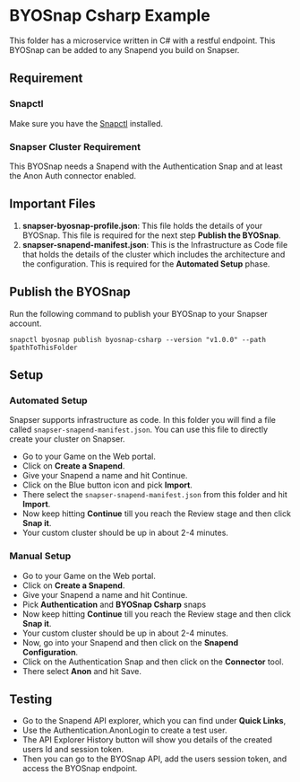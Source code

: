 # BYOSnap Csharp Example

This folder has a microservice written in C# with a restful endpoint. This BYOSnap
can be added to any Snapend you build on Snapser.

## Requirement
### Snapctl
Make sure you have the [Snapctl](https://pypi.org/project/snapctl/) installed.

### Snapser Cluster Requirement
This BYOSnap needs a Snapend with the Authentication Snap and at least the Anon Auth connector enabled.

## Important Files
1. **snapser-byosnap-profile.json**: This file holds the details of your BYOSnap. This file is required for the next step **Publish the BYOSnap**.
2. **snapser-snapend-manifest.json**: This is the Infrastructure as Code file that holds the details of the cluster which includes the architecture and the configuration. This is required for the **Automated Setup** phase.

## Publish the BYOSnap
Run the following command to publish your BYOSnap to your Snapser account.
```
snapctl byosnap publish byosnap-csharp --version "v1.0.0" --path $pathToThisFolder
```

## Setup
### Automated Setup
Snapser supports infrastructure as code. In this folder you will find a file called `snapser-snapend-manifest.json`. You can use this file to directly create your cluster on Snapser.
- Go to your Game on the Web portal.
- Click on **Create a Snapend**.
- Give your Snapend a name and hit Continue.
- Click on the Blue button icon and pick **Import**.
- There select the `snapser-snapend-manifest.json` from this folder and hit **Import**.
- Now keep hitting **Continue** till you reach the Review stage and then click **Snap it**.
- Your custom cluster should be up in about 2-4 minutes.

### Manual Setup
- Go to your Game on the Web portal.
- Click on **Create a Snapend**.
- Give your Snapend a name and hit Continue.
- Pick **Authentication** and **BYOSnap Csharp** snaps
- Now keep hitting **Continue** till you reach the Review stage and then click **Snap it**.
- Your custom cluster should be up in about 2-4 minutes.
- Now, go into your Snapend and then click on the **Snapend Configuration**.
- Click on the Authentication Snap and then click on the **Connector** tool.
- There select **Anon** and hit Save.

## Testing
- Go to the Snapend API explorer, which you can find under **Quick Links**,
- Use the Authentication.AnonLogin to create a test user.
- The API Explorer History button will show you details of the created users Id and session token.
- Then you can go to the BYOSnap API, add the users session token, and access the BYOSnap endpoint.
